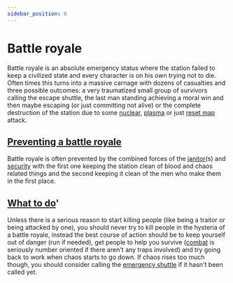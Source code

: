 ```yaml
---
sidebar_position: 6
---
```


# Battle royale
Battle royale is an absolute emergency status where the station failed to keep a civilized state and every character is on his own trying not to die. Often times this turns into a massive carnage with dozens of casualties and three possible outcomes: a very traumatized small group of survivors calling the escape shuttle, the last man standing achieving a moral win and then maybe escaping (or just committing not alive) or the complete destruction of the station due to some [nuclear](Nuclear-Emergency.md), [plasma](\3_HowToPlay\Jobs\Engineering_roles\Atmospherics-Technician.md) or just [reset map](Resetting-the-map.md) attack.

##  <u>Preventing a battle royale</u>

Battle royale is often prevented by the combined forces of the [janitor](\3_HowToPlay\Jobs\Service_roles\Janitor.md)(s) and [security](\3_HowToPlay\Jobs\Security_roles\Security-Officer.md) with the first one keeping the station clean of blood and chaos related things and the second keeping it clean of the men who make them in the first place.

##  <u>What to do</u>'

Unless there is a serious reason to start killing people (like being a traitor or being attacked by one), you should never try to kill people in the hysteria of a battle royale, instead the best course of action should be to keep yourself out of danger (run if needed), get people to help you survive ([combat](\3_HowToPlay\Guides\General_guides\Combat_Guide.md) is seriously number oriented if there aren't any traps involved) and try going back to work when chaos starts to go down. If chaos rises too much though, you should consider calling the [emergency shuttle](emergency-shuttle.md) if it hasn't been called yet.
